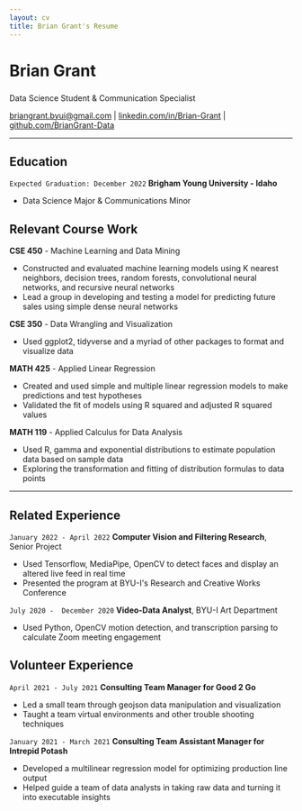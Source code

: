 ```yaml
---
layout: cv
title: Brian Grant's Resume
---
```

# Brian Grant
### 
Data Science Student & Communication Specialist

<div id="webaddress">
<a href="briangrant.byui@gmail.com">briangrant.byui@gmail.com</a>
| <a href="https://linkedin.com/in/brian-grant">linkedin.com/in/Brian-Grant</a>
| <a href="https://github.com/BrianGrant-Data">github.com/BrianGrant-Data</a>
</div>

<!-- https://www.monique.tech/the-art-of-markdown -->


---


## Education 
`Expected Graduation: December 2022`
__Brigham Young University - Idaho__
- Data Science Major & Communications Minor


## Relevant Course Work
__CSE 450__  - Machine Learning and Data Mining
- Constructed and evaluated machine learning models using K nearest neighbors, decision trees, random forests, convolutional neural networks, and recursive neural networks
- Lead a group in developing and testing a model for predicting future sales using simple dense neural networks

__CSE 350__ - Data Wrangling and Visualization
- Used ggplot2, tidyverse and a myriad of other packages to format and visualize data

__MATH 425__ - Applied Linear Regression
- Created and used simple and multiple linear regression models to make predictions and test hypotheses
- Validated the fit of models using R squared and adjusted R squared values

__MATH 119__ - Applied Calculus for Data Analysis
- Used R, gamma and exponential distributions to estimate population data based on sample data
- Exploring the transformation and fitting of distribution formulas to data points


---


## Related Experience
`January 2022 - April 2022`
__Computer Vision and Filtering Research__, Senior Project
- Used Tensorflow, MediaPipe, OpenCV to detect faces and display an altered live feed in real time 
- Presented the program at BYU-I's Research and Creative Works Conference

`July 2020 -  December 2020`
__Video-Data Analyst__, BYU-I Art Department 
- Used Python, OpenCV motion detection, and transcription parsing to calculate Zoom meeting engagement

## Volunteer Experience
`April 2021 - July 2021`
__Consulting Team Manager for Good 2 Go__
- Led a small team through geojson data manipulation and visualization
- Taught a team virtual environments and other trouble shooting techniques

`January 2021 - March 2021`
__Consulting Team Assistant Manager for Intrepid Potash__
- Developed a multilinear regression model for optimizing production line output
- Helped guide a team of data analysts in taking raw data and turning it into executable insights




